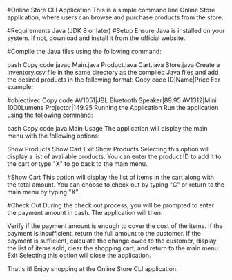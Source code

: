 #Online Store CLI Application
This is a simple command line Online Store application, where users can browse and purchase products from the store.

#Requirements
Java (JDK 8 or later)
#Setup
Ensure Java is installed on your system. If not, download and install it from the official website.

#Compile the Java files using the following command:

bash
Copy code
javac Main.java Product.java Cart.java Store.java
Create a Inventory.csv file in the same directory as the compiled Java files and add the desired products in the following format:
Copy code
ID|Name|Price
For example:

#objectivec
Copy code
AV1051|JBL Bluetooth Speaker|89.95
AV1312|Mini 1000Lumens Projector|149.95
Running the Application
Run the application using the following command:

bash
Copy code
java Main
Usage
The application will display the main menu with the following options:

Show Products
Show Cart
Exit
Show Products
Selecting this option will display a list of available products. You can enter the product ID to add it to the cart or type "X" to go back to the main menu.

#Show Cart
This option will display the list of items in the cart along with the total amount. You can choose to check out by typing "C" or return to the main menu by typing "X".

#Check Out
During the check out process, you will be prompted to enter the payment amount in cash. The application will then:

Verify if the payment amount is enough to cover the cost of the items.
If the payment is insufficient, return the full amount to the customer.
If the payment is sufficient, calculate the change owed to the customer, display the list of items sold, clear the shopping cart, and return to the main menu.
Exit
Selecting this option will close the application.

That's it! Enjoy shopping at the Online Store CLI application.
